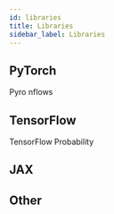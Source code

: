 ```yaml
---
id: libraries
title: Libraries
sidebar_label: Libraries
---
```


## PyTorch
Pyro
nflows

## TensorFlow
TensorFlow Probability

## JAX

## Other
